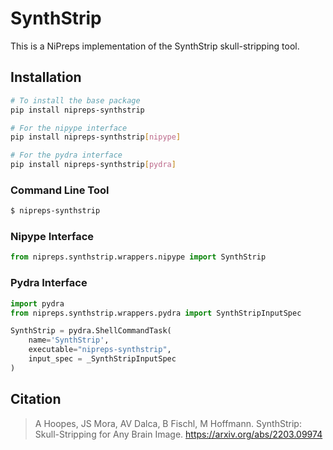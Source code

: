 # SynthStrip

This is a NiPreps implementation of the SynthStrip skull-stripping tool.

## Installation

```bash
# To install the base package
pip install nipreps-synthstrip

# For the nipype interface
pip install nipreps-synthstrip[nipype]

# For the pydra interface
pip install nipreps-synthstrip[pydra]
```

### Command Line Tool

```bash
$ nipreps-synthstrip
```

### Nipype Interface

```python
from nipreps.synthstrip.wrappers.nipype import SynthStrip
```

### Pydra Interface

```python
import pydra
from nipreps.synthstrip.wrappers.pydra import SynthStripInputSpec

SynthStrip = pydra.ShellCommandTask(
    name='SynthStrip',
    executable="nipreps-synthstrip",
    input_spec = _SynthStripInputSpec
)
```

## Citation

> A Hoopes, JS Mora, AV Dalca, B Fischl, M Hoffmann.
> SynthStrip: Skull-Stripping for Any Brain Image.
> https://arxiv.org/abs/2203.09974

